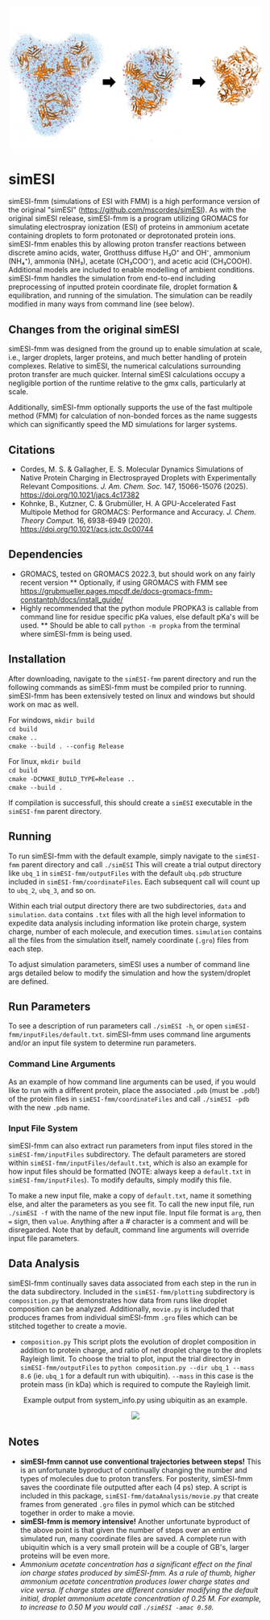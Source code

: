 ![Cover Image](/assets/cover_image.jpg)
# simESI
simESI-fmm (simulations of ESI with FMM) is a high performance version of the original "simESI" (https://github.com/mscordes/simESI). As with the original simESI release, simESI-fmm is a program utilizing GROMACS for simulating electrospray ionization (ESI) of proteins in ammonium acetate containing droplets to form protonated or deprotonated protein ions. simESI-fmm enables this by allowing proton transfer reactions between discrete amino acids, water, Grotthuss diffuse H₃O⁺ and OH⁻, ammonium (NH₄⁺), ammonia (NH₃), acetate (CH₃COO⁻), and acetic acid (CH₃COOH). Additional models are included to enable modelling of ambient conditions. simESI-fmm handles the simulation from end-to-end including preprocessing of inputted protein coordinate file, droplet formation & equilibration, and running of the simulation. The simulation can be readily modified in many ways from command line (see below). 

## Changes from the original simESI 
simESI-fmm was designed from the ground up to enable simulation at scale, i.e., larger droplets, larger proteins, and much better handling of protein complexes. Relative to simESI, the numerical calculations surrounding proton transfer are much quicker. Internal simESI calculations occupy a negligible portion of the runtime relative to the gmx calls, particularly at scale.

Additionally, simESI-fmm optionally supports the use of the fast multipole method (FMM) for calculation of non-bonded forces as the name suggests which can significantly speed the MD simulations for larger systems. 

## Citations
* Cordes, M. S. & Gallagher, E. S. Molecular Dynamics Simulations of Native Protein Charging in Electrosprayed Droplets with Experimentally Relevant Compositions. *J. Am. Chem. Soc.* 147, 15066-15076 (2025). https://doi.org/10.1021/jacs.4c17382
* Kohnke, B., Kutzner, C. & Grubmüller, H. A GPU-Accelerated Fast Multipole Method for GROMACS: Performance and Accuracy. *J. Chem. Theory Comput.* 16, 6938-6949 (2020). https://doi.org/10.1021/acs.jctc.0c00744

## Dependencies
* GROMACS, tested on GROMACS 2022.3, but should work on any fairly recent version
 ** Optionally, if using GROMACS with FMM see https://grubmueller.pages.mpcdf.de/docs-gromacs-fmm-constantph/docs/install_guide/
* Highly recommended that the python module PROPKA3 is callable from command line for residue specific pKa values, else default pKa's will be used.
 ** Should be able to call ```python -m propka``` from the terminal where simESI-fmm is being used.

## Installation 
After downloading, navigate to the ```simESI-fmm``` parent directory and run the following commands as simESI-fmm must be compiled prior to running. simESI-fmm has been extensively tested on linux and windows but should work on mac as well.

For windows,
```mkdir build``` <br />
```cd build``` <br />
```cmake ..``` <br />
```cmake --build . --config Release``` <br />

For linux,
```mkdir build``` <br />
```cd build``` <br />
```cmake -DCMAKE_BUILD_TYPE=Release ..``` <br />
```cmake --build .``` <br />

If compilation is successfull, this should create a ```simESI``` executable in the ```simESI-fmm``` parent directory.

## Running 
To run simESI-fmm with the default example, simply navigate to the ```simESI-fmm``` parent directory and call ```./simESI``` This will create a trial output directory like ```ubq_1``` in ```simESI-fmm/outputFiles``` with the default ```ubq.pdb``` structure included in ```simESI-fmm/coordinateFiles```. Each subsequent call will count up to ```ubq_2```, ```ubq_3```, and so on.

Within each trial output directory there are two subdirectories, ```data``` and ```simulation```. ```data``` contains ```.txt``` files with all the high level information to expedite data analysis including information like protein charge, system charge, number of each molecule, and execution times. ```simulation``` contains all the files from the simulation itself, namely coordinate (```.gro```) files from each step. 

To adjust simulation parameters, simESI uses a number of command line args detailed below to modify the simulation and how the system/droplet are defined.  

## Run Parameters
To see a description of run parameters call ```./simESI -h```, or open ```simESI-fmm/inputFiles/default.txt```. simESI-fmm uses command line arguments and/or an input file system to determine run parameters.

### Command Line Arguments
As an example of how command line arguments can be used, if you would like to run with a different protein, place the associated ```.pdb``` (must be ```.pdb```!) of the protein files in ```simESI-fmm/coordinateFiles``` and call ```./simESI -pdb``` with the new ```.pdb``` name. 

### Input File System
simESI-fmm can also extract run parameters from input files stored in the ```simESI-fmm/inputFiles``` subdirectory. The default parameters are stored within ```simESI-fmm/inputFiles/default.txt```, which is also an example for how input files should be formatted (NOTE: always keep a ```default.txt``` in ```simESI-fmm/inputFiles```). To modify defaults, simply modify this file.

To make a new input file, make a copy of ```default.txt```, name it something else, and alter the parameters as you see fit. To call the new input file, run ```./simESI -f``` with the name of the new input file. Input file format is ```arg```, then ```=``` sign, then ```value```. Anything after a # character is a comment and will be disregarded. Note that by default, command line arguments will override input file parameters.

## Data Analysis
simESI-fmm continually saves data associated from each step in the run in the data subdirectory. Included in the ```simESI-fmm/plotting``` subdirectory is ```composition.py``` that demonstrates how data from runs like droplet composition can be analyzed. Additionally, ```movie.py``` is included that produces frames from individual simESI-fmm ```.gro``` files which can be stitched together to create a movie.

* ```composition.py``` This script plots the evolution of droplet composition in addition to protein charge, and ratio of net droplet charge to the droplets Rayleigh limit. To choose the trial to plot, input the trial directory in ```simESI-fmm/outputFiles``` to ```python composition.py --dir ubq_1 --mass 8.6``` (ie. ```ubq_1``` for a default run with ubiquitin). ```--mass``` in this case is the protein mass (in kDa) which is required to compute the Rayleigh limit.

<p align="center">Example output from system_info.py using ubiquitin as an example.</p>

<p align="center">
  <img src="/assets/sysinfo_ex_ubq.png" width="500">
</p>

## Notes
* **simESI-fmm cannot use conventional trajectories between steps!** This is an unfortunate byproduct of continually changing the number and types of molecules due to proton transfers. For posterity, simESI-fmm saves the coordinate file outputted after each (4 ps) step. A script is included in this package, ```simESI-fmm/dataAnalysis/movie.py``` that create frames from generated ```.gro``` files in pymol which can be stitched together in order to make a movie.
* **simESI-fmm is memory intensive!** Another unfortunate byproduct of the above point is that given the number of steps over an entire simulated run, many coordinate files are saved. A complete run with ubiquitin which is a very small protein will be a couple of GB's, larger proteins will be even more.
* *Ammonium acetate concentration has a significant effect on the final ion charge states produced by simESI-fmm. As a rule of thumb, higher ammonium acetate concentration produces lower charge states and vice versa. If charge states are different consider modifying the default initial, droplet ammonium acetate concentration of 0.25 M. For example, to increase to 0.50 M you would call ```./simESI -amac 0.50```.*

